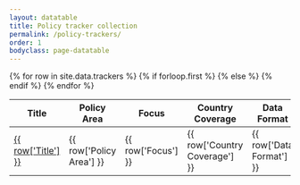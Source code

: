 ```yaml
---
layout: datatable
title: Policy tracker collection
permalink: /policy-trackers/
order: 1
bodyclass: page-datatable
---
```


<table>
  {% for row in site.data.trackers %}
    {% if forloop.first %}
    <thead>
      <tr>
        <th>Title</th>
        <th>Policy Area</th>
        <th>Focus</th>
        <th>Country Coverage</th>
        <th>Data Format</th>
        <th>Authors</th>       
        <th class="type">Type</th>
      </tr>
    </thead>
    <tbody>
    {% else %}
      <tr>
        <td>
          <a href="{{row['Link']}}">
            {{ row['Title'] }}
          </a>
        </td>
        <td class="policy-area">
          {{ row['Policy Area'] }}
        </td>
        <td class="focus">
          {{ row['Focus'] }}
        </td>
        <td class="country-coverage">
          {{ row['Country Coverage'] }}
        </td>
        <td class="data-format">
          {{ row['Data Format'] }}
        </td>
        <td class="authors">
          {{ row['Authors'] }}
        </td>
        <td class="type">
          {{ row['Type'] }}
        </td>
      </tr>
    {% endif %}
  {% endfor %}
  </tbody>
</table>